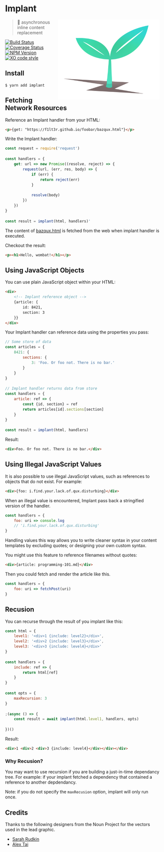 # Implant

<img align="right" height="260" src="implant-logo.png">

> 🌱  asynchronous inline content replacement

[![Build Status](https://travis-ci.org/F1LT3R/implant.svg?branch=master)](https://travis-ci.org/F1LT3R/implant)
[![Coverage Status](https://coveralls.io/repos/github/F1LT3R/implant/badge.svg?branch=master)](https://coveralls.io/github/F1LT3R/implant?branch=master)
[![NPM Version](https://img.shields.io/npm/v/implant.svg)](https://www.npmjs.com/package/implant)
[![XO code style](https://img.shields.io/badge/code_style-XO-5ed9c7.svg)](https://github.com/sindresorhus/xo)

## Install

```
$ yarn add implant
```

## Fetching Network Resources

Reference an Implant handler from your HTML:

```html
<p>{get: "https://f1lt3r.github.io/foobar/bazqux.html"}</p>
```

Write the Implant handler:

```js
const request = require('request')

const handlers = {
    get: url => new Promise((resolve, reject) => {
        request(url, (err, res, body) => {
            if (err) {
                return reject(err)
            }

            resolve(body)
        })
    })
}

const result = implant(html, handlers)'
```

The content of [bazqux.html](https://f1lt3r.github.io/foobar/bazqux.html) is fetched from the web when implant handler is executed.

Checkout the result:

```html
<p><h1>Hello, wombat!</h1></p>
```

## Using JavaScript Objects

You can use plain JavaScript object within your HTML:

```html
<div>
    <!-- Implant reference object -->
    {article: {
        id: 8421,
        section: 3
    }}
</div>
```

Your Implant handler can reference data using the properties you pass: 

```js
// Some store of data
const articles = {
    8421: {
        sections: {
            3: 'Foo. Or foo not. There is no bar.'
        }
    }
}

// Implant handler returns data from store
const handlers = {
    article: ref => {
        const {id, section} = ref
        return articles[id].sections[section]
    }
}

const result = implant(html, handlers)
```

Result:

```html
<div>Foo. Or foo not. There is no bar.</div>
```

## Using Illegal JavaScript Values

It is also possible to use illegal JavaScript values, such as references to objects that do not exist. For example:

```html
<div>{foo: i.find.your.lack.of.qux.disturbing}</div>
```

When an illegal value is encountered, Implant pass back a stringified version of the handler.

```js
const handlers = {
    foo: uri => console.log
    // 'i.find.your.lack.of.qux.disturbing'
}
```

Handling values this way allows you to write cleaner syntax in your content templates by excluding quotes; or designing your own custom syntax.

You might use this feature to reference filenames without quotes:

```html
<div>{article: programming-101.md}</div>
```

Then you could fetch and render the article like this.

```js
const handlers = {
    foo: uri => fetchPost(uri)
}
```

## Recusion

You can recurse through the result of you implant like this:

```js
const html = {
    level1: '<div>1 {include: level2}</div>',
    level2: '<div>2 {include: level3}</div>',
    level3: '<div>3 {include: level4}</div>'
}

const handlers = {
    include: ref => {
        return html[ref]
    }
}

const opts = {
    maxRecursion: 3
}

;(async () => {
    const result = await implant(html.level1, handlers, opts)

})()
```

Result:

```html
<div>1 <div>2 <div>3 {include: level4}</div></div></div>
```

### Why Recusion?

You may want to use recursion if you are building a just-in-time dependancy tree. For example: if your implant fetched a dependency that contained a reference to another depdendancy.

Note: if you do not specify the `maxRecusion` option, implant will only run once.

## Credits

Thanks to the following designers from the Noun Project for the vectors used in the lead graphic.

- [Sarah Rudkin](https://thenounproject.com/sarahdrudkin/)
- [Alex Tai](https://thenounproject.com/sandorsz/)